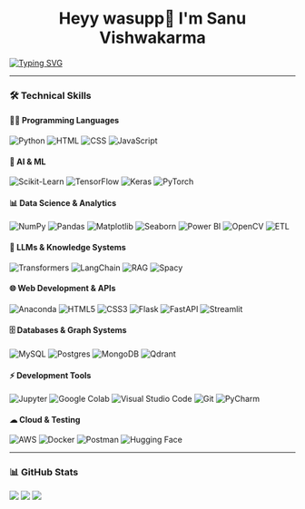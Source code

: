 
  <h1 align="center">Heyy wasupp👋 I'm Sanu Vishwakarma <width="30px"></h1>

[![Typing SVG](https://readme-typing-svg.herokuapp.com?font=Robot-Bold&size=30&color=337733&center=true&vCenter=true&width=900&height=110&lines=Data+Enthusiastic;ML+Enthusiastic;AI+Entusiastic;Data+Scientist+from+India)](https://git.io/typing-svg)

---

### 🛠️ **Technical Skills**
#### 🧑‍💻 **Programming Languages**
![Python](https://img.shields.io/badge/Python-3776AB?style=for-the-badge&logo=python&logoColor=white)
![HTML](https://img.shields.io/badge/HTML-%23E34F26.svg?style=for-the-badge&logo=html5&logoColor=white)
![CSS](https://img.shields.io/badge/CSS-1572B6?style=for-the-badge&logo=css3&logoColor=fff)
![JavaScript](https://img.shields.io/badge/JavaScript-F7DF1E?style=for-the-badge&logo=javascript&logoColor=000)
#### 🤖 **AI & ML**
![Scikit-Learn](https://img.shields.io/badge/Scikit%20Learn-F7931E?style=for-the-badge&logo=scikitlearn&logoColor=white)
![TensorFlow](https://img.shields.io/badge/TensorFlow-FF6F00?style=for-the-badge&logo=tensorflow&logoColor=white)
![Keras](https://img.shields.io/badge/Keras-3776AB?style=for-the-badge&logo=keras&logoColor=white)
![PyTorch](https://img.shields.io/badge/PyTorch-EE4C2C?style=for-the-badge&logo=pytorch&logoColor=white)

#### 📊 **Data Science & Analytics**
![NumPy](https://img.shields.io/badge/NumPy-4DABCF?style=for-the-badge&logo=numpy&logoColor=fff)
![Pandas](https://img.shields.io/badge/Pandas-150458?style=for-the-badge&logo=pandas&logoColor=fff)
![Matplotlib](https://custom-icon-badges.demolab.com/badge/Matplotlib-71D291?style=for-the-badge&logo=matplotlib&logoColor=fff)
![Seaborn](https://img.shields.io/badge/Seaborn-4479A1?style=for-the-badge&logo=seaborn&logoColor=white)
![Power BI](https://custom-icon-badges.demolab.com/badge/Power%20BI-F1C912?style=for-the-badge&logo=power-bi&logoColor=fff)
![OpenCV](https://img.shields.io/badge/OpenCV-4479A1?style=for-the-badge&logo=opencv&logoColor=white)
![ETL](https://custom-icon-badges.demolab.com/badge/ETL-9370DB?style=for-the-badge&logo=etl-logo&logoColor=fff)

#### 🤖 **LLMs & Knowledge Systems**
![Transformers](https://img.shields.io/badge/Transformers-E25A1C?style=for-the-badge&logo=transformers&logoColor=white)
![LangChain](https://img.shields.io/badge/LangChain-66CCFF?style=for-the-badge&logo=langchain&logoColor=white)
![RAG](https://img.shields.io/badge/RAG-E25A1C?style=for-the-badge&logo=rag&logoColor=white)
![Spacy](https://img.shields.io/badge/Spacy-66CCFF?style=for-the-badge&logo=spacy&logoColor=white)

#### 🌐 **Web Development & APIs**
![Anaconda](https://img.shields.io/badge/Anaconda-44A833?style=for-the-badge&logo=anaconda&logoColor=fff)
![HTML5](https://img.shields.io/badge/HTML5-4479A1?style=for-the-badge&logo=html5&logoColor=white)
![CSS3](https://img.shields.io/badge/CSS3-3776AB?style=for-the-badge&logo=css3&logoColor=white)
![Flask](https://img.shields.io/badge/Flask-000?style=for-the-badge&logo=flask&logoColor=fff)
![FastAPI](https://img.shields.io/badge/FastAPI-009485.svg?style=for-the-badge&logo=fastapi&logoColor=white)
![Streamlit](https://img.shields.io/badge/Streamlit-11557C?style=for-the-badge&logo=streamlit&logoColor=white)

#### 🗄 **Databases & Graph Systems**
![MySQL](https://img.shields.io/badge/MySQL-4479A1?style=for-the-badge&logo=mysql&logoColor=fff)
![Postgres](https://img.shields.io/badge/Postgres-%23316192.svg?style=for-the-badge&logo=postgresql&logoColor=white)
![MongoDB](https://img.shields.io/badge/MongoDB-%234ea94b.svg?style=for-the-badge&logo=mongodb&logoColor=white)
![Qdrant](https://img.shields.io/badge/Qdrant-E97627?style=for-the-badge&logo=qdrant&logoColor=white)

#### ⚡ **Development Tools**
![Jupyter](https://img.shields.io/badge/Jupyter-4479A1?style=for-the-badge&logo=jupyter&logoColor=white)
![Google Colab](https://img.shields.io/badge/Google%20Colab-3776AB?style=for-the-badge&logo=googlecolab&logoColor=white)
![Visual Studio Code](https://custom-icon-badges.demolab.com/badge/Visual%20Studio%20Code-0078d7.svg?style=for-the-badge&logo=vsc&logoColor=white)
![Git](https://img.shields.io/badge/Git-E97627?style=for-the-badge&logo=git&logoColor=white)
![PyCharm](https://img.shields.io/badge/PyCharm-000?style=for-the-badge&logo=pycharm&logoColor=fff)

#### ☁ **Cloud & Testing**
![AWS](https://img.shields.io/badge/AWS-%23FF9900.svg?style=for-the-badge&logo=amazon-web-services&logoColor=white)
![Docker](https://img.shields.io/badge/Docker-2496ED?style=for-the-badge&logo=docker&logoColor=fff)
![Postman](https://img.shields.io/badge/Postman-F2C811?style=for-the-badge&logo=postman&logoColor=white)
![Hugging Face](https://img.shields.io/badge/Hugging%20Face-FFD21E?style=for-the-badge&logo=huggingface&logoColor=white)

---


### 📊 **GitHub Stats**
![](https://github-readme-stats.vercel.app/api/top-langs/?username=SanuVishwakarma&theme=dark&hide_border=false&include_all_commits=true&count_private=true&layout=compact)
![](https://github-readme-stats.vercel.app/api?username=SanuVishwakarma&theme=dark&hide_border=false&include_all_commits=true&count_private=true)
![](https://github-readme-streak-stats.herokuapp.com/?user=SanuVishwakarma&theme=dark&hide_border=false)

